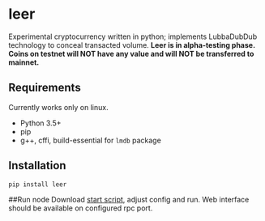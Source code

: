 leer
=====

Experimental cryptocurrency written in python; implements LubbaDubDub technology to conceal transacted volume.
**Leer is in alpha-testing phase. Coins on testnet will NOT have any value and will NOT be transferred to mainnet.**

## Requirements
Currently works only on linux.

* Python 3.5+
* pip
* g++, cffi, build-essential for `lmdb` package

## Installation
`pip install leer`

##Run node
Download [start script](https://github.com/WTRMQDev/leer/blob/master/scripts/start_node.py), adjust config and run. Web interface should be available on configured rpc port.
